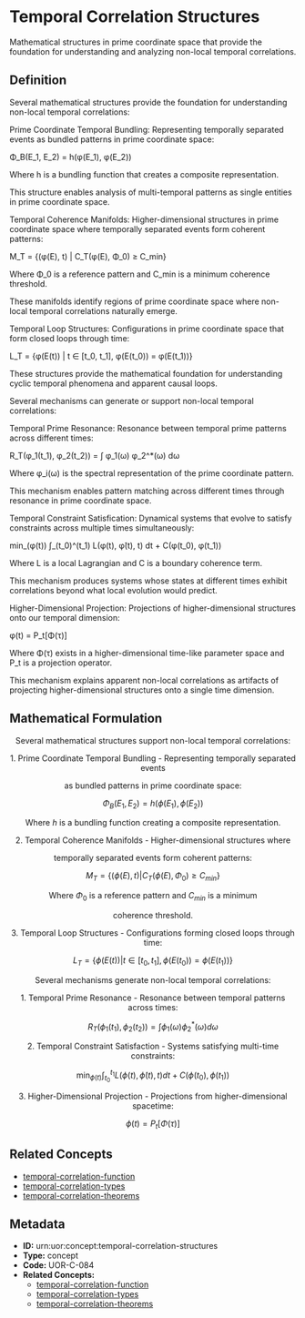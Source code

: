 # Temporal Correlation Structures

Mathematical structures in prime coordinate space that provide the foundation for understanding and analyzing non-local temporal correlations.

## Definition

Several mathematical structures provide the foundation for understanding non-local temporal correlations:

Prime Coordinate Temporal Bundling: Representing temporally separated events as bundled patterns in prime coordinate space:

Φ_B(E_1, E_2) = h(φ(E_1), φ(E_2))

Where h is a bundling function that creates a composite representation.

This structure enables analysis of multi-temporal patterns as single entities in prime coordinate space.

Temporal Coherence Manifolds: Higher-dimensional structures in prime coordinate space where temporally separated events form coherent patterns:

M_T = {(φ(E), t) | C_T(φ(E), Φ_0) ≥ C_min}

Where Φ_0 is a reference pattern and C_min is a minimum coherence threshold.

These manifolds identify regions of prime coordinate space where non-local temporal correlations naturally emerge.

Temporal Loop Structures: Configurations in prime coordinate space that form closed loops through time:

L_T = {φ(E(t)) | t ∈ [t_0, t_1], φ(E(t_0)) = φ(E(t_1))}

These structures provide the mathematical foundation for understanding cyclic temporal phenomena and apparent causal loops.

Several mechanisms can generate or support non-local temporal correlations:

Temporal Prime Resonance: Resonance between temporal prime patterns across different times:

R_T(φ_1(t_1), φ_2(t_2)) = ∫ φ_1(ω) φ_2^*(ω) dω

Where φ_i(ω) is the spectral representation of the prime coordinate pattern.

This mechanism enables pattern matching across different times through resonance in prime coordinate space.

Temporal Constraint Satisfication: Dynamical systems that evolve to satisfy constraints across multiple times simultaneously:

min_(φ(t)) ∫_(t_0)^(t_1) L(φ(t), φ̇(t), t) dt + C(φ(t_0), φ(t_1))

Where L is a local Lagrangian and C is a boundary coherence term.

This mechanism produces systems whose states at different times exhibit correlations beyond what local evolution would predict.

Higher-Dimensional Projection: Projections of higher-dimensional structures onto our temporal dimension:

φ(t) = P_t[Φ(τ)]

Where Φ(τ) exists in a higher-dimensional time-like parameter space and P_t is a projection operator.

This mechanism explains apparent non-local correlations as artifacts of projecting higher-dimensional structures onto a single time dimension.

## Mathematical Formulation

$$
\text{Several mathematical structures support non-local temporal correlations:}
$$

$$
\text{1. Prime Coordinate Temporal Bundling - Representing temporally separated events}
$$

$$
\text{as bundled patterns in prime coordinate space:}
$$

$$
\Phi_B(E_1, E_2) = h(\phi(E_1), \phi(E_2))
$$

$$
\text{   Where } h \text{ is a bundling function creating a composite representation.}
$$

$$
\text{2. Temporal Coherence Manifolds - Higher-dimensional structures where}
$$

$$
\text{temporally separated events form coherent patterns:}
$$

$$
M_T = \{(\phi(E), t) | C_T(\phi(E), \Phi_0) \geq C_{min}\}
$$

$$
\text{   Where } \Phi_0 \text{ is a reference pattern and } C_{min} \text{ is a minimum}
$$

$$
\text{   coherence threshold.}
$$

$$
\text{3. Temporal Loop Structures - Configurations forming closed loops through time:}
$$

$$
L_T = \{\phi(E(t)) | t \in [t_0, t_1], \phi(E(t_0)) = \phi(E(t_1))\}
$$

$$
\text{Several mechanisms generate non-local temporal correlations:}
$$

$$
\text{1. Temporal Prime Resonance - Resonance between temporal patterns across times:}
$$

$$
R_T(\phi_1(t_1), \phi_2(t_2)) = \int \phi_1(\omega) \phi_2^*(\omega) d\omega
$$

$$
\text{2. Temporal Constraint Satisfaction - Systems satisfying multi-time constraints:}
$$

$$
\min_{\phi(t)} \int_{t_0}^{t_1} L(\phi(t), \dot{\phi}(t), t) dt + C(\phi(t_0), \phi(t_1))
$$

$$
\text{3. Higher-Dimensional Projection - Projections from higher-dimensional spacetime:}
$$

$$
\phi(t) = P_t[\Phi(\tau)]
$$

## Related Concepts

- [temporal-correlation-function](./temporal-correlation-function.md)
- [temporal-correlation-types](./temporal-correlation-types.md)
- [temporal-correlation-theorems](./temporal-correlation-theorems.md)

## Metadata

- **ID:** urn:uor:concept:temporal-correlation-structures
- **Type:** concept
- **Code:** UOR-C-084
- **Related Concepts:**
  - [temporal-correlation-function](./temporal-correlation-function.md)
  - [temporal-correlation-types](./temporal-correlation-types.md)
  - [temporal-correlation-theorems](./temporal-correlation-theorems.md)
